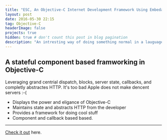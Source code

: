 ```yaml
---
title: "ESC, An Objective-C Internet Development Framework Using Embedable Stateful Components"
layout: post
date: 2016-05-30 22:15
tag: Objective-C
headerImage: false
projects: true
hidden: true # don't count this post in blog pagination
description: "An intresting way of doing something normal in a lauguage you would never expect to do it in."
---
```


A stateful component based framworking in Objective-C 
---

Leveraging grand centrial dispatch, blocks, server state, callbacks, and completly abstractes HTTP. It's too bad Apple does not make dencent servers :-(

- Displays the power and eligance of Objective-C
- Maintains state and abstracts HTTP from the developer 
- Provides a framework for doing cool stuff 
- Component and callback based based. 


---

[Check it out](https://github.com/ev0l/ESC) here.

